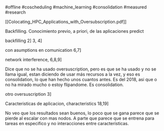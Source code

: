 #offline 
#coscheduling 
#machine_learning 
#consolidation 
#measured 
#research 

[[Colocating_HPC_Applications_with_Oversubscription.pdf]]


Backfilling. Conocimiento previo, a priori, de las aplicaciones
predict


backfilling 2] 3, 4]

con asumptions en comunication 6,7]

network interference, 6,8,9]

Dice que no se ha usado oversuscription, pero es que se ha usado y no se llama igual, estan diciendo de usar más recursos a la vez, y eso es consolidation, lo que han hecho unos cuantos antes. Es del 2018, asi que o no ha mirado mucho o estoy flipandome. 
Es consolidation.

otro oversuscription 3]

Caracteristicas de aplicacion, characteristics 18,19]

No veo que los resultados sean buenos, lo poco que se gana parece que se pierde al escalar con mas nodos. A parte que parece que se entrena para tareas en especifico y no interacciones entre características.